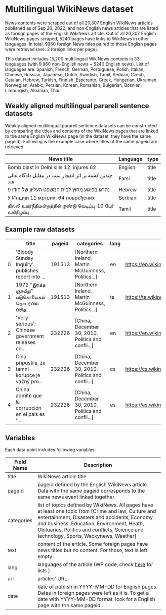 # Multilingual WikiNews dataset

News contents were scraped out of all 20,307 English WikiNews articles published as of Sep 20, 2022, and non-English news articles that are listed as foreign pages of the English WikiNews article.
Out of all 20,307 English WikiNews pages scraped, 5240 pages have links to WikiNews in other languages. In total, 9960 foreign News titles paired to those English pages were retrieved (ave. 2 foreign links per page).

This dataset includes 15,200 multilingual WikiNews contents in 33 languages (with 9,960 non-English news + 5240 English news). 
List of languages are: Spanish, French, German, Portuguese, Polish, Italian, Chinese, Russian, Japanese, Dutch, Swedish, Tamil, Serbian, Czech, Catalan, Hebrew, Turkish, Finnish, Esperanto, Greek, Hungarian, Ukrainian, Norwegian, Arabic, Persian, Korean, Romanian, Bulgarian, Bosnian, Limburgish, Albanian, Thai.

## Weakly aligned multilingual pararell sentence datasets
Weakly aligned multilingual pararell sentence datasets can be constructed by comparing the titles and contents of the WikiNews pages that are linked to the same English WikiNews page (in the dataset, they have the same pageid).
Following is the example case where titles of the same pageid are retrieved.

| News title                                                    | Language | type              |
|---------------------------------------------------------------|----------|-------------------|
| Bomb blast in Delhi kills 12, injures 62                      | English  | title      |
| چندین کشته بر اثر انفجار بمب در مقابل دادگاه عالی هند        | Farsi    | title|
| 9 נהרגו בפיגוע מחוץ לבית המשפט העליון של הודו               | Hebrew   | title|
| У Индији 11 мртвих, 64 повређених                             | Serbian  | title|
| தில்லி உயர்நீதிமன்றத்தில் குண்டு வெடிப்பு, 10 பேர் உயிரிழப்பு | Tamil    | title|


## Example raw datasets

|   | title                                                       | pageid | categories                                         | lang | url                                                                                      | text                                                       | date                        | type            |
|---|-------------------------------------------------------------|--------|----------------------------------------------------|------|-----------------------------------------------------------------------------------------|-----------------------------------------------------------|-----------------------------|-----------------|
| 0 | 'Bloody Sunday Inquiry' publishes report into ...           | 191513 | [Northern Ireland, Martin McGuinness, Politics...] | en   | https://en.wikinews.org/wiki/%27Bloody_Sunday_...                                       | [On Tuesday, the "Bloody Sunday Inquiry" publi...          | 2010-06-17                 | title           |
| 1 | 1972 ”இரத்த ஞாயிறு” படுகொலைகள் தொடர்பில் பிரித...           | 191513 | [Northern Ireland, Martin McGuinness, Politics...] | ta   | https://ta.wikinews.org/wiki/1972_%E2%80%9D%E0...                                        | [வடக்கு அயர்லாந்தில் 38 ஆண்டுகளுக்கு முன்னர் இ...   | வியாழன், சூன் 17, 2010 | interlang link |
| 2 | 'Very serious': Chinese government releases co...           | 232226 | [China, December 30, 2010, Politics and confli...] | en   | https://en.wikinews.org/wiki/%27Very_serious%2...                                       | [A report by the Chinese government states cor...         | 2010-12-30                 | title           |
| 3 | Čína připustila, že tamní korupce je vážný pro...           | 232226 | [China, December 30, 2010, Politics and confli...] | cs   | https://cs.wikinews.org/wiki/%C4%8C%C3%ADna_p%...                                        | [Zpráva čínské vlády připouští, že korupce v z... | Středa 29. prosince 2010 | interlang link |
| 4 | China admite que la corrupción en el país es '...           | 232226 | [China, December 30, 2010, Politics and confli...] | es   | https://es.wikinews.org/wiki/China_admite_que_...                                       | [29 de diciembre de 2010Beijing, China —, Un r... | None                        | interlang link |


## Variables

Each data point includes following variables:

| Field Name                        | Description                                                                                                                                           |
|-----------------------------------|-------------------------------------------------------------------------------------------------------------------------------------------------------|
| title                             | WikiNews article title                                                                                                                               |
| pageid                             | pageid defined by the English WikiNews article. Data with the same pageid corresponds to the same news event linked together.             |
| categories                         | list of topics defined by WikiNews. All pages have at least one topic from [Crime and law, Culture and entertainment, Disasters and accidents, Economy and business, Education, Environment, Heath, Obituaries, Politics and conflicts, Science and technology, Sports, Wackynews, Weather] |
| text                              | content of the article. Some foreign pages have news titles but no content. For those, text is left empty.                                        |
| lang                      | languages of the article (WP code, check [here](https://en.wikipedia.org/wiki/List_of_Wikipedias#Lists) for lists )                                                                                        |
| url                               | articles' URL                                                                                                                                      |
| date                              | date of publish in YYYY-MM-DD for English pages. Dates in foreign pages were left as it is. To get a date with YYYY-MM-DD format, look for a English page with the same pageid.           |
